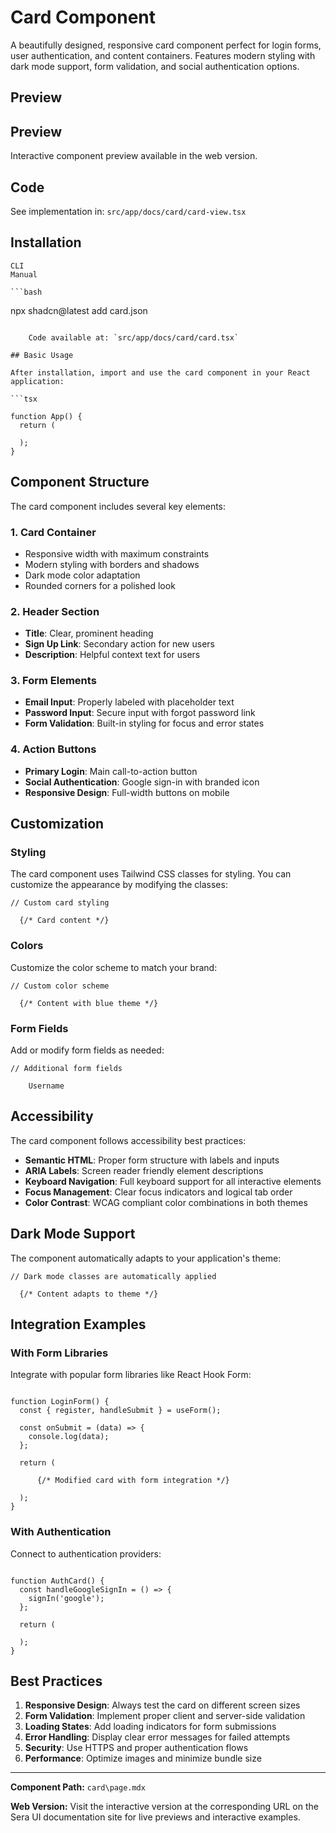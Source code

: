 # Card Component

A beautifully designed, responsive card component perfect for login forms, user authentication, and content containers. Features modern styling with dark mode support, form validation, and social authentication options.

## Preview

## Preview

Interactive component preview available in the web version.

## Code

See implementation in: `src/app/docs/card/card-view.tsx`

## Installation

    CLI
    Manual

    ```bash
npx shadcn@latest add card.json
```

    Code available at: `src/app/docs/card/card.tsx`

## Basic Usage

After installation, import and use the card component in your React application:

```tsx

function App() {
  return (

  );
}
```

## Component Structure

The card component includes several key elements:

### 1. Card Container
- Responsive width with maximum constraints
- Modern styling with borders and shadows
- Dark mode color adaptation
- Rounded corners for a polished look

### 2. Header Section
- **Title**: Clear, prominent heading
- **Sign Up Link**: Secondary action for new users
- **Description**: Helpful context text for users

### 3. Form Elements
- **Email Input**: Properly labeled with placeholder text
- **Password Input**: Secure input with forgot password link
- **Form Validation**: Built-in styling for focus and error states

### 4. Action Buttons
- **Primary Login**: Main call-to-action button
- **Social Authentication**: Google sign-in with branded icon
- **Responsive Design**: Full-width buttons on mobile

## Customization

### Styling

The card component uses Tailwind CSS classes for styling. You can customize the appearance by modifying the classes:

```tsx
// Custom card styling

  {/* Card content */}

```

### Colors

Customize the color scheme to match your brand:

```tsx
// Custom color scheme

  {/* Content with blue theme */}

```

### Form Fields

Add or modify form fields as needed:

```tsx
// Additional form fields

    Username

```

## Accessibility

The card component follows accessibility best practices:

- **Semantic HTML**: Proper form structure with labels and inputs
- **ARIA Labels**: Screen reader friendly element descriptions
- **Keyboard Navigation**: Full keyboard support for all interactive elements
- **Focus Management**: Clear focus indicators and logical tab order
- **Color Contrast**: WCAG compliant color combinations in both themes

## Dark Mode Support

The component automatically adapts to your application's theme:

```tsx
// Dark mode classes are automatically applied

  {/* Content adapts to theme */}

```

## Integration Examples

### With Form Libraries

Integrate with popular form libraries like React Hook Form:

```tsx

function LoginForm() {
  const { register, handleSubmit } = useForm();

  const onSubmit = (data) => {
    console.log(data);
  };

  return (
    
      {/* Modified card with form integration */}
    
  );
}
```

### With Authentication

Connect to authentication providers:

```tsx

function AuthCard() {
  const handleGoogleSignIn = () => {
    signIn('google');
  };

  return (
    
  );
}
```

## Best Practices

1. **Responsive Design**: Always test the card on different screen sizes
2. **Form Validation**: Implement proper client and server-side validation
3. **Loading States**: Add loading indicators for form submissions
4. **Error Handling**: Display clear error messages for failed attempts
5. **Security**: Use HTTPS and proper authentication flows
6. **Performance**: Optimize images and minimize bundle size

---

**Component Path:** `card\page.mdx`

**Web Version:** Visit the interactive version at the corresponding URL on the Sera UI documentation site for live previews and interactive examples.
